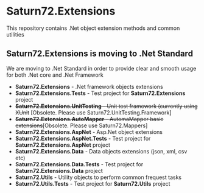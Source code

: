 # Saturn72.Extensions
This repository contains .Net object extension methods and common utilities

## Saturn72.Extensions is moving to .Net Standard
We are moving to .Net Standard in order to provide clear and smooth usage for both .Net core and .Net Framework
* **Saturn72.Extensions** - .Net framework objects extensions
* **Saturn72.Extensions.Tests** - Test project for **Saturn72.Extensions** project
* <del>**Saturn72.Extensions.UnitTesting** - Unit test framework (currently using XUnit</del> [Obsolete. Please use Saturn72.UnitTesting.Framework]
* <del>**Saturn72.Extensions.AutoMapper** - AutomaMapper basic extensions</del>[Obsolete. Please use Saturn72.Mappers]
* **Saturn72.Extensions.AspNet** - Asp.Net object extensions
* **Saturn72.Extensions.AspNet.Tests** - Test project for **Saturn72.Extensions.AspNet** project
* **Saturn72.Extensions.Data** - Data objects extensions (json, xml, csv etc)
* **Saturn72.Extensions.Data.Tests** - Test project for **Saturn72.Extensions.Data** project
* **Saturn72.Utils** - Utility objects to perform common frequest tasks
* **Saturn72.Utils.Tests** - Test project for **Saturn72.Utils** project
